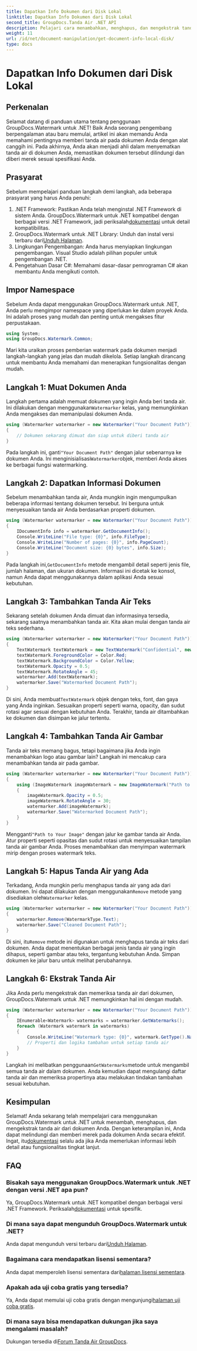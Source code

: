 ```yaml
---
title: Dapatkan Info Dokumen dari Disk Lokal
linktitle: Dapatkan Info Dokumen dari Disk Lokal
second_title: GroupDocs.Tanda Air .NET API
description: Pelajari cara menambahkan, menghapus, dan mengekstrak tanda air dalam dokumen menggunakan GroupDocs untuk .NET dengan panduan langkah demi langkah yang komprehensif ini.
weight: 11
url: /id/net/document-manipulation/get-document-info-local-disk/
type: docs
---
```

# Dapatkan Info Dokumen dari Disk Lokal

## Perkenalan
Selamat datang di panduan utama tentang penggunaan GroupDocs.Watermark untuk .NET! Baik Anda seorang pengembang berpengalaman atau baru memulai, artikel ini akan memandu Anda memahami pentingnya memberi tanda air pada dokumen Anda dengan alat canggih ini. Pada akhirnya, Anda akan menjadi ahli dalam menyematkan tanda air di dokumen Anda, memastikan dokumen tersebut dilindungi dan diberi merek sesuai spesifikasi Anda.
## Prasyarat
Sebelum mempelajari panduan langkah demi langkah, ada beberapa prasyarat yang harus Anda penuhi:
1.  .NET Framework: Pastikan Anda telah menginstal .NET Framework di sistem Anda. GroupDocs.Watermark untuk .NET kompatibel dengan berbagai versi .NET Framework, jadi periksalah[dokumentasi](https://tutorials.groupdocs.com/Watermark/net/) untuk detail kompatibilitas.
2.  GroupDocs.Watermark untuk .NET Library: Unduh dan instal versi terbaru dari[Unduh Halaman](https://releases.groupdocs.com/Watermark/net/).
3. Lingkungan Pengembangan: Anda harus menyiapkan lingkungan pengembangan. Visual Studio adalah pilihan populer untuk pengembangan .NET.
4. Pengetahuan Dasar C#: Memahami dasar-dasar pemrograman C# akan membantu Anda mengikuti contoh.
## Impor Namespace
Sebelum Anda dapat menggunakan GroupDocs.Watermark untuk .NET, Anda perlu mengimpor namespace yang diperlukan ke dalam proyek Anda. Ini adalah proses yang mudah dan penting untuk mengakses fitur perpustakaan.
```csharp
using System;
using GroupDocs.Watermark.Common;
```
Mari kita uraikan proses pemberian watermark pada dokumen menjadi langkah-langkah yang jelas dan mudah dikelola. Setiap langkah dirancang untuk membantu Anda memahami dan menerapkan fungsionalitas dengan mudah.
## Langkah 1: Muat Dokumen Anda
 Langkah pertama adalah memuat dokumen yang ingin Anda beri tanda air. Ini dilakukan dengan menggunakan`Watermarker` kelas, yang memungkinkan Anda mengakses dan memanipulasi dokumen Anda.
```csharp
using (Watermarker watermarker = new Watermarker("Your Document Path"))
{
    // Dokumen sekarang dimuat dan siap untuk diberi tanda air
}
```
 Pada langkah ini, ganti`"Your Document Path"` dengan jalur sebenarnya ke dokumen Anda. Ini menginisialisasi`Watermarker`objek, memberi Anda akses ke berbagai fungsi watermarking.
## Langkah 2: Dapatkan Informasi Dokumen
Sebelum menambahkan tanda air, Anda mungkin ingin mengumpulkan beberapa informasi tentang dokumen tersebut. Ini berguna untuk menyesuaikan tanda air Anda berdasarkan properti dokumen.

```csharp
using (Watermarker watermarker = new Watermarker("Your Document Path"))
{
    IDocumentInfo info = watermarker.GetDocumentInfo();
    Console.WriteLine("File type: {0}", info.FileType);
    Console.WriteLine("Number of pages: {0}", info.PageCount);
    Console.WriteLine("Document size: {0} bytes", info.Size);
}
```
 Pada langkah ini,`GetDocumentInfo` metode mengambil detail seperti jenis file, jumlah halaman, dan ukuran dokumen. Informasi ini dicetak ke konsol, namun Anda dapat menggunakannya dalam aplikasi Anda sesuai kebutuhan.
## Langkah 3: Tambahkan Tanda Air Teks
Sekarang setelah dokumen Anda dimuat dan informasinya tersedia, sekarang saatnya menambahkan tanda air. Kita akan mulai dengan tanda air teks sederhana.

```csharp
using (Watermarker watermarker = new Watermarker("Your Document Path"))
{
    TextWatermark textWatermark = new TextWatermark("Confidential", new Font("Arial", 36));
    textWatermark.ForegroundColor = Color.Red;
    textWatermark.BackgroundColor = Color.Yellow;
    textWatermark.Opacity = 0.5;
    textWatermark.RotateAngle = 45;
    watermarker.Add(textWatermark);
    watermarker.Save("Watermarked Document Path");
}
```
 Di sini, Anda membuat`TextWatermark` objek dengan teks, font, dan gaya yang Anda inginkan. Sesuaikan properti seperti warna, opacity, dan sudut rotasi agar sesuai dengan kebutuhan Anda. Terakhir, tanda air ditambahkan ke dokumen dan disimpan ke jalur tertentu.
## Langkah 4: Tambahkan Tanda Air Gambar
Tanda air teks memang bagus, tetapi bagaimana jika Anda ingin menambahkan logo atau gambar lain? Langkah ini mencakup cara menambahkan tanda air pada gambar.

```csharp
using (Watermarker watermarker = new Watermarker("Your Document Path"))
{
    using (ImageWatermark imageWatermark = new ImageWatermark("Path to Your Image"))
    {
        imageWatermark.Opacity = 0.5;
        imageWatermark.RotateAngle = 30;
        watermarker.Add(imageWatermark);
        watermarker.Save("Watermarked Document Path");
    }
}
```
 Mengganti`"Path to Your Image"` dengan jalur ke gambar tanda air Anda. Atur properti seperti opasitas dan sudut rotasi untuk menyesuaikan tampilan tanda air gambar Anda. Proses menambahkan dan menyimpan watermark mirip dengan proses watermark teks.
## Langkah 5: Hapus Tanda Air yang Ada
 Terkadang, Anda mungkin perlu menghapus tanda air yang ada dari dokumen. Ini dapat dilakukan dengan menggunakan`Remove` metode yang disediakan oleh`Watermarker` kelas.

```csharp
using (Watermarker watermarker = new Watermarker("Your Document Path"))
{
    watermarker.Remove(WatermarkType.Text);
    watermarker.Save("Cleaned Document Path");
}
```
 Di sini, itu`Remove` metode ini digunakan untuk menghapus tanda air teks dari dokumen. Anda dapat menentukan berbagai jenis tanda air yang ingin dihapus, seperti gambar atau teks, tergantung kebutuhan Anda. Simpan dokumen ke jalur baru untuk melihat perubahannya.
## Langkah 6: Ekstrak Tanda Air
Jika Anda perlu mengekstrak dan memeriksa tanda air dari dokumen, GroupDocs.Watermark untuk .NET memungkinkan hal ini dengan mudah.

```csharp
using (Watermarker watermarker = new Watermarker("Your Document Path"))
{
    IEnumerable<Watermark> watermarks = watermarker.GetWatermarks();
    foreach (Watermark watermark in watermarks)
    {
        Console.WriteLine("Watermark type: {0}", watermark.GetType().Name);
        // Properti dan logika tambahan untuk setiap tanda air
    }
}
```
 Langkah ini melibatkan penggunaan`GetWatermarks`metode untuk mengambil semua tanda air dalam dokumen. Anda kemudian dapat mengulangi daftar tanda air dan memeriksa propertinya atau melakukan tindakan tambahan sesuai kebutuhan.
## Kesimpulan
 Selamat! Anda sekarang telah mempelajari cara menggunakan GroupDocs.Watermark untuk .NET untuk menambah, menghapus, dan mengekstrak tanda air dari dokumen Anda. Dengan keterampilan ini, Anda dapat melindungi dan memberi merek pada dokumen Anda secara efektif. Ingat, itu[dokumentasi](https://tutorials.groupdocs.com/Watermark/net/) selalu ada jika Anda memerlukan informasi lebih detail atau fungsionalitas tingkat lanjut.
## FAQ
### Bisakah saya menggunakan GroupDocs.Watermark untuk .NET dengan versi .NET apa pun?
 Ya, GroupDocs.Watermark untuk .NET kompatibel dengan berbagai versi .NET Framework. Periksalah[dokumentasi](https://tutorials.groupdocs.com/Watermark/net/) untuk spesifik.
### Di mana saya dapat mengunduh GroupDocs.Watermark untuk .NET?
 Anda dapat mengunduh versi terbaru dari[Unduh Halaman](https://releases.groupdocs.com/Watermark/net/).
### Bagaimana cara mendapatkan lisensi sementara?
 Anda dapat memperoleh lisensi sementara dari[halaman lisensi sementara](https://purchase.groupdocs.com/temporary-license/).
### Apakah ada uji coba gratis yang tersedia?
 Ya, Anda dapat memulai uji coba gratis dengan mengunjungi[halaman uji coba gratis](https://releases.groupdocs.com/).
### Di mana saya bisa mendapatkan dukungan jika saya mengalami masalah?
 Dukungan tersedia di[Forum Tanda Air GroupDocs](https://forum.groupdocs.com/c/watermark/19).